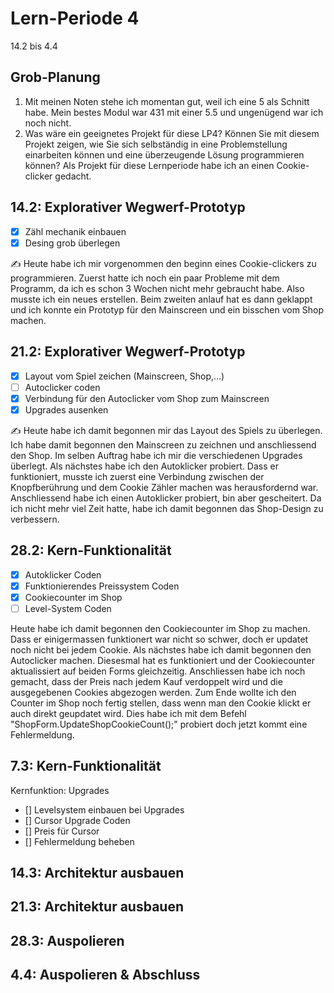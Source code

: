 # Lern-Periode 4

14.2 bis 4.4

## Grob-Planung

1. Mit meinen Noten stehe ich momentan gut, weil ich eine 5 als Schnitt habe. Mein bestes Modul war 431 mit einer 5.5 und ungenügend war ich noch nicht.
2. Was wäre ein geeignetes Projekt für diese LP4? Können Sie mit diesem Projekt zeigen, wie Sie sich selbständig in eine Problemstellung einarbeiten können und eine überzeugende Lösung programmieren können?
Als Projekt für diese Lernperiode habe ich an einen Cookie-clicker gedacht.

## 14.2: Explorativer Wegwerf-Prototyp

- [x] Zähl mechanik einbauen
- [x] Desing grob überlegen

✍️ Heute habe ich mir vorgenommen den beginn eines Cookie-clickers zu programmieren. Zuerst hatte ich noch ein paar Probleme mit dem Programm, da ich es schon 3 Wochen nicht mehr gebraucht habe. Also musste ich ein neues erstellen. Beim zweiten anlauf hat es dann geklappt und ich konnte ein Prototyp für den Mainscreen und ein bisschen vom Shop machen.

## 21.2: Explorativer Wegwerf-Prototyp

- [X] Layout vom Spiel zeichen (Mainscreen, Shop,...)
- [ ] Autoclicker coden
- [X] Verbindung für den Autoclicker vom Shop zum Mainscreen
- [X] Upgrades ausenken

✍️ Heute habe ich damit begonnen mir das Layout des Spiels zu überlegen. Ich habe damit begonnen den Mainscreen zu zeichnen und anschliessend den Shop. Im selben Auftrag habe ich mir die verschiedenen Upgrades überlegt. Als nächstes habe ich den Autoklicker probiert. Dass er funktioniert, musste ich zuerst eine Verbindung zwischen der Knopfberührung und dem Cookie Zähler machen was herausfordernd war. Anschliessend habe ich einen Autoklicker probiert, bin aber gescheitert. Da ich nicht mehr viel Zeit hatte, habe ich damit begonnen das Shop-Design zu verbessern.

## 28.2: Kern-Funktionalität
- [X] Autoklicker Coden
- [X] Funktionierendes Preissystem Coden
- [X] Cookiecounter im Shop
- [ ] Level-System Coden

Heute habe ich damit begonnen den Cookiecounter im Shop zu machen. Dass er einigermassen funktionert war nicht so schwer, doch er updatet noch nicht bei jedem Cookie. Als nächstes habe ich damit begonnen den Autoclicker machen. Diesesmal hat es funktioniert und der Cookiecounter aktualissiert auf beiden Forms gleichzeitig. Anschliessen habe ich noch gemacht, dass der Preis nach jedem Kauf verdoppelt wird und die ausgegebenen Cookies abgezogen werden. Zum Ende wollte ich den Counter im Shop noch fertig stellen, dass wenn man den Cookie klickt er auch direkt geupdatet wird. Dies habe ich mit dem Befehl "ShopForm.UpdateShopCookieCount();" probiert doch jetzt kommt eine Fehlermeldung.

## 7.3: Kern-Funktionalität
Kernfunktion: Upgrades
- [] Levelsystem einbauen bei Upgrades
- [] Cursor Upgrade Coden
- [] Preis für Cursor
- [] Fehlermeldung beheben
## 14.3: Architektur ausbauen

## 21.3: Architektur ausbauen

## 28.3: Auspolieren

## 4.4: Auspolieren & Abschluss
